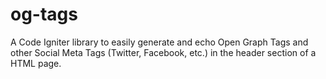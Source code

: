 # og-tags
A Code Igniter library to easily generate and echo Open Graph Tags and other Social Meta Tags (Twitter, Facebook, etc.) in the header section of a HTML page.
